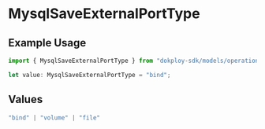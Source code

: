 # MysqlSaveExternalPortType

## Example Usage

```typescript
import { MysqlSaveExternalPortType } from "dokploy-sdk/models/operations";

let value: MysqlSaveExternalPortType = "bind";
```

## Values

```typescript
"bind" | "volume" | "file"
```